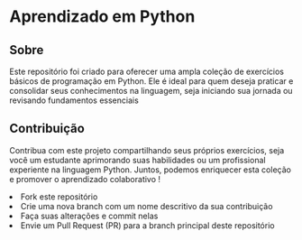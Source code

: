 <h1> Aprendizado em Python</h1>

<h2>Sobre</h2>
<p>
Este repositório foi criado para oferecer uma ampla coleção de exercícios básicos de programação em Python. Ele é ideal para quem deseja praticar e consolidar seus conhecimentos na linguagem, seja iniciando sua jornada ou revisando fundamentos essenciais
</p>

<h2>Contribuição</h2>
<p>Contribua com este projeto compartilhando seus próprios exercícios, seja você um estudante aprimorando suas habilidades ou um profissional experiente na linguagem Python. Juntos, podemos enriquecer esta coleção e promover o aprendizado colaborativo ! </p>
<div>
  <nav>  
    <li>Fork este repositório</li>
    <li>Crie uma nova branch com um nome descritivo da sua contribuição</li>
    <li>Faça suas alterações e commit nelas</li>
    <li>Envie um Pull Request (PR) para a branch principal deste repositório</li>
  </nav>
</div>
